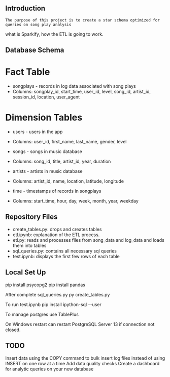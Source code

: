 ## Introduction

    The purpose of this project is to create a star schema optimized for queries on song play analysis

what is Sparkify, how the ETL is going to work.

## Database Schema

# Fact Table

- songplays - records in log data associated with song plays
- Columns: songplay_id, start_time, user_id, level, song_id, artist_id, session_id, location, user_agent

# Dimension Tables

- users - users in the app
- Columns: user_id, first_name, last_name, gender, level

- songs - songs in music database
- Columns: song_id, title, artist_id, year, duration

- artists - artists in music database
- Columns: artist_id, name, location, latitude, longitude

- time - timestamps of records in songplays
- Columns: start_time, hour, day, week, month, year, weekday

## Repository Files

- create_tables.py: drops and creates tables
- etl.ipynb: explanation of the ETL process.
- etl.py: reads and processes files from song_data and log_data and loads them into tables
- sql_queries.py: contains all necessary sql queries
- test.ipynb: displays the first few rows of each table

## Local Set Up

pip install psycopg2
pip install pandas

After complete sql_queries.py
py create_tables.py

To run test.ipynb
pip install ipython-sql --user

To manage postgres use TablePlus

On Windows restart can restart PostgreSQL Server 13 if connection not closed.

## TODO

Insert data using the COPY command to bulk insert log files instead of using INSERT on one row at a time
Add data quality checks
Create a dashboard for analytic queries on your new database
